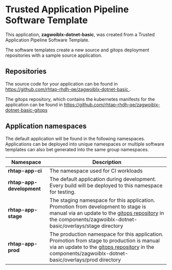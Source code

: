 # Trusted Application Pipeline Software Template

This application, **zagwoiblx-dotnet-basic**, was created from a Trusted Application Pipeline Software Template.

The software templates create a new source and gitops deployment repositories with a sample source application. 

## Repositories

The source code for your application can be found in [https://github.com/rhtap-rhdh-qe/zagwoiblx-dotnet-basic ](https://github.com/rhtap-rhdh-qe/zagwoiblx-dotnet-basic ).
 
The gitops repository, which contains the kubernetes manifests for the application can be found in 
[https://github.com/rhtap-rhdh-qe/zagwoiblx-dotnet-basic-gitops ](https://github.com/rhtap-rhdh-qe/zagwoiblx-dotnet-basic-gitops ) 

## Application namespaces 

The default application will be found in the following namespaces. Applications can be deployed into unique namespaces or multiple software templates can also bet generated into the same group namespaces.  

|  Namespace   |  Description   |  
| -------- | -------- |
| **rhtap-app-ci** | The namespace used for CI workloads |
| **rhtap-app-development** | The default application during development. Every build will be deployed to this namespace for testing. |
| **rhtap-app-stage** | The staging namespace for this application. Promotion from development to stage is manual via an update to the [gitops repository](https://github.com/rhtap-rhdh-qe/zagwoiblx-dotnet-basic-gitops ) in the components/zagwoiblx-dotnet-basic/overlays/stage directory |
| **rhtap-app-prod** | The production namespace for this application. Promotion from stage to production is manual via an update to the [gitops repository](https://github.com/rhtap-rhdh-qe/zagwoiblx-dotnet-basic-gitops ) in the components/zagwoiblx-dotnet-basic/overlays/prod directory |
